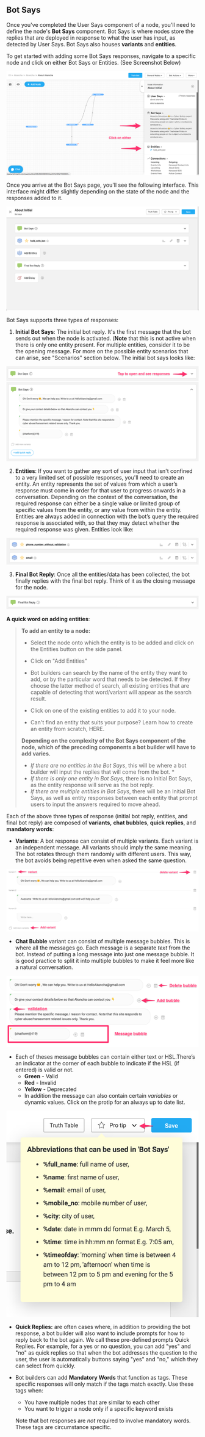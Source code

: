## Bot Says

Once you've completed the User Says component of a node, you'll need to define the node's **Bot Says** component. Bot Says is where nodes store the replies that are deployed in response to what the user has input, as detected by User Says. Bot Says also houses **variants** and **entities**.

To get started with adding some Bot Says responses, navigate to a specific node and click on either Bot Says or Entities. (See Screenshot Below)

![adding bot says](bot_says_adding-bot-says.png)

Once you arrive at the Bot Says page, you'll see the following interface. This interface might differ slightly depending on the state of the node and the responses added to it. 

![bot says screen](bot_says_bot-says-screen.png) 

Bot Says supports three types of responses:

1. **Initial Bot Says**: The initial bot reply. It's the first message that the bot sends out when the node is activated. (**Note** that this is not active when there is only one entity present. For multiple entities, consider it to be the opening message. For more on the possible entity scenarios that can arise, see "Scenarios" section below. The initial bot says looks like: 

![bot says card](bot_says_bot-says-card.png)
![bot says card expanded](bot_says_bot-says-card-expanded.png) 

2. **Entities**: If you want to gather any sort of user input that isn't confined to a very limited set of possible responses, you'll need to create an entity. An entity represents the set of values from which a user’s response must come in order for that user to progress onwards in a conversation. Depending on the context of the conversation, the required response can either be a single value or limited group of specific values from the entity, or any value from within the entity. Entities are always added in connection with the bot’s query the required response is associated with, so that they may detect whether the required response was given. Entities look like:

![bot says entity](bot_says_entity.png)

3. **Final Bot Reply**: Once all the entities/data has been collected, the bot finally replies with the final bot reply. Think of it as the closing message for the node. 

![bot says final reply](bot_says_final-reply.png)

   **A quick word on adding entities**: 

   > **To add an entity to a node:**
   >
   > - Select the node onto which the entity is to be added and click on the Entities button on the side panel. 
   > - Click on "Add Entities"
   > - Bot builders can search by the name of the entity they want to add, or by the particular word that needs to be detected. If they choose the latter method of search, all existing entities that are capable of detecting that word/variant will appear as the search result.
   > - Click on one of the existing entities to add it to your node.
   >
   > - Can't find an entity that suits your purpose? Learn how to create an entity from scratch, HERE.
   >
   > **Depending on the complexity of the Bot Says component of the node, which of the preceding components a bot builder will have to add varies.**
   >
   > - *If there are no entities in the Bot Says*, this will be where a bot builder will input the replies that will come from the bot. *
   > - *If there is only one entity in Bot Says*, there is no Initial Bot Says, as the entity response will serve as the bot reply. 
   > - *If there are multiple entities in Bot Says*, there will be an Initial Bot Says, as well as entity responses between each entity that prompt users to input the answers required to move ahead.

Each of the above three types of response (initial bot reply, entities, and final bot reply) are composed of **variants,** **chat bubbles**, **quick replies**, and **mandatory words**:

- **Variants**: A bot response can consist of multiple variants. Each variant is an independent message. All variants should imply the same meaning. The bot rotates through them randomly with different users. This way, the bot avoids being repetitive even when asked the same question.

![bot says variants](bot_says_variants.png)

- **Chat Bubble** variant can consist of multiple message bubbles. This is where all the messages go. Each message is a separate *text* from the bot. Instead of putting a long message into just one message bubble. It is good practice to split it into multiple bubbles to make it feel more like a natural conversation.

![bot says message bubble](bot_says_message-bubble.png)
  
  - Each of theses message bubbles can contain either text or HSL.There’s an indicator at the corner of each bubble to indicate if the HSL (if entered) is valid or not.
    - **Green** - Valid
    - **Red** - Invalid
    - **Yellow** - Deprecated
    - In addition the message can also contain certain *variables* or dynamic values. Click on the protip for an always up to date list.

![pro tip](bot_says_protip.png)

- **Quick Replies:** are often cases where, in addition to providing the bot response, a bot builder will also want to include prompts for how to reply back to the bot again. We call these pre-defined prompts Quick Replies. For example, for a yes or no question, you can add "yes" and "no" as quick replies so that when the bot addresses the question to the user, the user is automatically buttons saying "yes" and "no," which they can select from quickly. 

- Bot builders can add **Mandatory Words** that function as tags. These specific responses will only match if the tags match exactly. Use these tags when: 

  - You have multiple nodes that are similar to each other
  - You want to trigger a node only if a specific keyword exists

  Note that bot responses are *not* required to involve mandatory words. These tags are circumstance specific. 
